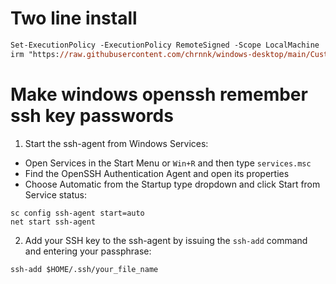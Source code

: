# Two line install
```ps
Set-ExecutionPolicy -ExecutionPolicy RemoteSigned -Scope LocalMachine
irm "https://raw.githubusercontent.com/chrnnk/windows-desktop/main/Customization/PowerShell/ps-setup.ps1" | iex
```
# Make windows openssh remember ssh key passwords
1. Start the ssh-agent from Windows Services: 
  - Open Services in the Start Menu or `Win+R` and then type `services.msc`
  - Find the OpenSSH Authentication Agent and open its properties
  - Choose Automatic from the Startup type dropdown and click Start from Service status:
```
sc config ssh-agent start=auto
net start ssh-agent
```
2. Add your SSH key to the ssh-agent by issuing the `ssh-add` command and entering your passphrase:
```
ssh-add $HOME/.ssh/your_file_name
```
